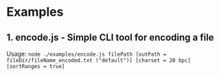 # Examples

## 1. encode.js - Simple CLI tool for encoding a file

Usage: `node ./examples/encode.js filePath [outPath = fileDir/fileName_encoded.txt ("default")] [charset = 20 bpc] [sortRanges = true]`
